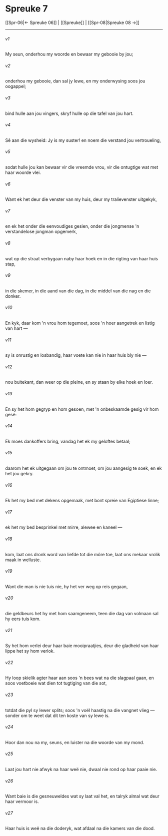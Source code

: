 # Spreuke 7

[[Spr-06|← Spreuke 06]] | [[Spreuke]] | [[Spr-08|Spreuke 08 →]]
***

###### v1
My seun, onderhou my woorde en bewaar my gebooie by jou; 
###### v2
onderhou my gebooie, dan sal jy lewe, en my onderwysing soos jou oogappel; 
###### v3
bind hulle aan jou vingers, skryf hulle op die tafel van jou hart. 
###### v4
Sê aan die wysheid: Jy is my suster! en noem die verstand jou vertroueling, 
###### v5
sodat hulle jou kan bewaar vir die vreemde vrou, vir die ontugtige wat met haar woorde vlei. 
###### v6
Want ek het deur die venster van my huis, deur my tralievenster uitgekyk, 
###### v7
en ek het onder die eenvoudiges gesien, onder die jongmense 'n verstandelose jongman opgemerk, 
###### v8
wat op die straat verbygaan naby haar hoek en in die rigting van haar huis stap, 
###### v9
in die skemer, in die aand van die dag, in die middel van die nag en die donker. 
###### v10
En kyk, daar kom 'n vrou hom tegemoet, soos 'n hoer aangetrek en listig van hart — 
###### v11
sy is onrustig en losbandig, haar voete kan nie in haar huis bly nie — 
###### v12
nou buitekant, dan weer op die pleine, en sy staan by elke hoek en loer. 
###### v13
En sy het hom gegryp en hom gesoen, met 'n onbeskaamde gesig vir hom gesê: 
###### v14
Ek moes dankoffers bring, vandag het ek my geloftes betaal; 
###### v15
daarom het ek uitgegaan om jou te ontmoet, om jou aangesig te soek, en ek het jou gekry. 
###### v16
Ek het my bed met dekens opgemaak, met bont spreie van Egiptiese linne; 
###### v17
ek het my bed besprinkel met mirre, alewee en kaneel — 
###### v18
kom, laat ons dronk word van liefde tot die môre toe, laat ons mekaar vrolik maak in welluste. 
###### v19
Want die man is nie tuis nie, hy het ver weg op reis gegaan, 
###### v20
die geldbeurs het hy met hom saamgeneem, teen die dag van volmaan sal hy eers tuis kom. 
###### v21
Sy het hom verlei deur haar baie mooipraatjies, deur die gladheid van haar lippe het sy hom verlok. 
###### v22
Hy loop skielik agter haar aan soos 'n bees wat na die slagpaal gaan, en soos voetboeie wat dien tot tugtiging van die sot, 
###### v23
totdat die pyl sy lewer splits; soos 'n voël haastig na die vangnet vlieg — sonder om te weet dat dit ten koste van sy lewe is. 
###### v24
Hoor dan nou na my, seuns, en luister na die woorde van my mond. 
###### v25
Laat jou hart nie afwyk na haar weë nie, dwaal nie rond op haar paaie nie. 
###### v26
Want baie is die gesneuweldes wat sy laat val het, en talryk almal wat deur haar vermoor is. 
###### v27
Haar huis is weë na die doderyk, wat afdaal na die kamers van die dood. 
